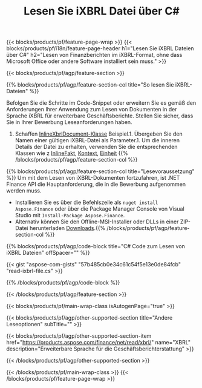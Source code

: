 ﻿---
title: Lesen Sie iXBRL Datei über C#
description: Beispielcode zum Lesen der Datei iXBRL. Verwenden Sie den API-Beispielcode, um Batch-iXBRL-Dateien in .NET-basierten Anwendungen zu lesen. 
url: /de/net/read/ixbrl/
family: finance
platformtag: net
feature: read
informat: iXBRL
outformat: 
otherformats: 
---
{{< blocks/products/pf/feature-page-wrap >}}
{{< blocks/products/pf/i18n/feature-page-header h1="Lesen Sie iXBRL Dateien über C#" h2="Lesen von Finanzberichten im iXBRL-Format, ohne dass Microsoft Office oder andere Software installiert sein muss." >}}

{{< blocks/products/pf/agp/feature-section >}}

{{% blocks/products/pf/agp/feature-section-col title="So lesen Sie iXBRL-Dateien" %}}

Befolgen Sie die Schritte im Code-Snippet oder erweitern Sie es gemäß den Anforderungen Ihrer Anwendung zum Lesen von Dokumenten in der Sprache iXBRL für erweiterbare Geschäftsberichte. Stellen Sie sicher, dass Sie in Ihrer Bewerbung Leseanforderungen haben.

1. Schaffen [InlineXbrlDocument-Klasse](https://apireference.aspose.com/finance/net/aspose.finance.xbrl.inline/inlinexbrldocument) Beispiel.1. Übergeben Sie den Namen einer gültigen iXBRL-Datei als Parameter.1. Um die inneren Details der Datei zu erhalten, verwenden Sie die entsprechenden Klassen wie z [InlineFakt](https://apireference.aspose.com/finance/net/aspose.finance.xbrl.inline/inlinefact), [Kontext](https://apireference.aspose.com/finance/net/aspose.finance.xbrl/context), [Einheit](https://apireference.aspose.com/finance/net/aspose.finance.xbrl/unit) 
{{% /blocks/products/pf/agp/feature-section-col %}}

{{% blocks/products/pf/agp/feature-section-col title="Lesevoraussetzung" %}}
Um mit dem Lesen von iXBRL-Dokumenten fortzufahren, ist .NET Finance API die Hauptanforderung, die in die Bewerbung aufgenommen werden muss. 
- Installieren Sie es über die Befehlszeile als ```nuget install Aspose.Finance``` oder über die Package Manager Console von Visual Studio mit ```Install-Package Aspose.Finance```.
- Alternativ können Sie den Offline-MSI-Installer oder DLLs in einer ZIP-Datei herunterladen [Downloads](https://downloads.aspose.com/finance/net).{{% /blocks/products/pf/agp/feature-section-col %}}

{{% blocks/products/pf/agp/code-block title="C# Code zum Lesen von iXBRL Dateien" offSpacer="" %}}

{{< gist "aspose-com-gists" "57b485cb0e34c61c54f5e13e0de84fcb" "read-ixbrl-file.cs" >}}

{{% /blocks/products/pf/agp/code-block %}}

{{< /blocks/products/pf/agp/feature-section >}}

{{< blocks/products/pf/main-wrap-class isAutogenPage="true" >}}

{{< blocks/products/pf/agp/other-supported-section title="Andere Leseoptionen" subTitle="" >}}

{{< blocks/products/pf/agp/other-supported-section-item href="https://products.aspose.com/finance/net/read/xbrl/" name="XBRL" description="Erweiterbare Sprache für die Geschäftsberichterstattung" >}}

{{< /blocks/products/pf/agp/other-supported-section >}}

{{< /blocks/products/pf/main-wrap-class >}}
{{< /blocks/products/pf/feature-page-wrap >}}